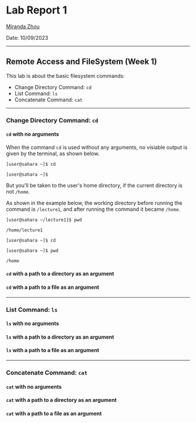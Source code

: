 # Lab Report 1 
[Miranda Zhou](https://github.com/Miranda-Y-Zhou)

Date: 10/09/2023

---

## Remote Access and FileSystem (Week 1)
This lab is about the basic filesystem commands:

* Change Directory Command: `cd`
* List Command: `ls`
* Concatenate Command: `cat`

---

### Change Directory Command: `cd`

#### `cd` with no arguments

When the command `cd` is used without any arguments, no visiable output is given by the terminal, as shown below.

`[user@sahara ~]$ cd `

`[user@sahara ~]$ `

But you'll be taken to the user's home directory, if the current directory is not `/home`. 

As shown in the example below, the working directory before running the command is `/lecture1`, and after running the command it became `/home`.

`[user@sahara ~/lecture1]$ pwd`

`/home/lecture1`

`[user@sahara ~]$ cd `

`[user@sahara ~]$ pwd`

`/home`

#### `cd` with a path to a directory as an argument

#### `cd` with a path to a file as an argument

---

### List Command: `ls`

#### `ls` with no arguments

#### `ls` with a path to a directory as an argument

#### `ls` with a path to a file as an argument

---

### Concatenate Command: `cat`

#### `cat` with no arguments

#### `cat` with a path to a directory as an argument

#### `cat` with a path to a file as an argument


